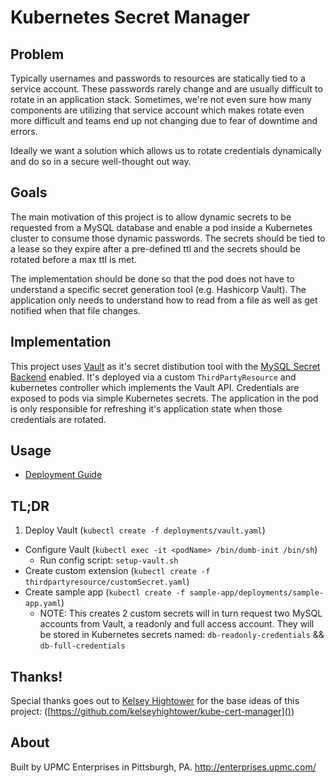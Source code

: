 # Kubernetes Secret Manager

## Problem

Typically usernames and passwords to resources are statically tied to a service account. These passwords rarely change and are usually difficult to rotate in an application stack. Sometimes, we're not even sure how many components are utilizing that service account which makes rotate even more difficult and teams end up not changing due to fear of downtime and errors.

Ideally we want a solution which allows us to rotate credentials dynamically and do so in a secure well-thought out way.

## Goals

The main motivation of this project is to allow dynamic secrets to be requested from a MySQL database and enable a pod inside a Kubernetes cluster to consume those dynamic passwords. The secrets should be tied to a lease so they expire after a pre-defined ttl and the secrets should be rotated before a max ttl is met.

The implementation should be done so that the pod does not have to understand a specific secret generation tool (e.g. Hashicorp Vault). The application only needs to understand how to read from a file as well as get notified when that file changes.

## Implementation

This project uses [Vault](https://www.vaultproject.io/) as it's secret distibution tool with the [MySQL Secret Backend](https://www.vaultproject.io/docs/secrets/mysql/index.html) enabled. It's deployed via a custom `ThirdPartyResource` and kubernetes controller which implements the Vault API. Credentials are exposed to pods via simple Kubernetes secrets. The application in the pod is only responsible for refreshing it's application state when those credentials are rotated.

## Usage

- [Deployment Guide](docs/deployment-guide.md)

## TL;DR

1. Deploy Vault (`kubectl create -f deployments/vault.yaml`)
- Configure Vault (`kubectl exec -it <podName> /bin/dumb-init /bin/sh`)
  - Run config script:  `setup-vault.sh`
- Create custom extension (`kubectl create -f thirdpartyresource/customSecret.yaml`)
- Create sample app (`kubectl create -f sample-app/deployments/sample-app.yaml`)
  - NOTE: This creates 2 custom secrets will in turn request two MySQL accounts from Vault, a readonly and full access account. They will be stored in Kubernetes secrets named: `db-readonly-credentials` && `db-full-credentials`



## Thanks!

Special thanks goes out to [Kelsey Hightower](https://twitter.com/kelseyhightower) for the base ideas of this project: ([https://github.com/kelseyhightower/kube-cert-manager]())

## About

Built by UPMC Enterprises in Pittsburgh, PA. http://enterprises.upmc.com/
